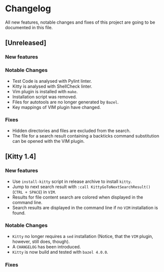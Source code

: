 # Changelog
All new features, notable changes and fixes of this project are going to be documented in this file.

## [Unreleased]

### New features

### Notable Changes

* Test Code is analysed with Pylint linter.
* Kitty is analysed with ShellCheck linter.
* Vim plugin is installed with `make`.
* Installation script was removed.
* Files for autotools are no longer generated by `Bazel`.
* Key mappings of VIM plugin have changed.

### Fixes

* Hidden directories and files are excluded from the search.
* The file for a search result containing a backticks command substitution can be opened with the VIM plugin.

## [Kitty 1.4]

### New features

* Use `install-kitty` script in release archive to install `kitty`.
* Jump to next search result with `:call KittyGoToNextSearchResult()` (`CTRL + SPACE`) in `VIM`.
* Results for file content search are colored when displayed in the command line.
* Search results are displayed in the command line if no `VIM` installation is found.

### Notable Changes

* `Kitty` no longer requires a `sed` installation (Notice, that the `VIM` plugin, however, still does, though).
* A `CHANGELOG` has been introduced.
* `Kitty` is now build and tested with `bazel 4.0.0`.

### Fixes
